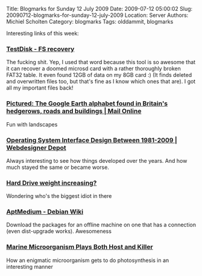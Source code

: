 Title: Blogmarks for Sunday 12 July 2009
Date: 2009-07-12 05:00:02
Slug: 20090712-blogmarks-for-sunday-12-july-2009
Location: Server
Authors: Michiel Scholten
Category: blogmarks
Tags: olddammit, blogmarks

<p>Interesting links of this week:</p>
<h3><a href="http://www.cgsecurity.org/wiki/TestDisk">TestDisk - FS recovery</a></h3>
<p>The fucking shit. Yep, I used that word because this tool is so awesome that it can recover a doomed microsd card with a rather thoroughly broken FAT32 table. It even found 12GB of data on my 8GB card :) (It finds deleted and overwritten files too, but that's fine as I know which ones that are). I got all my important files back!</p>
<h3><a href="http://www.dailymail.co.uk/news/article-1197898/Pictured-The-Google-Earth-alphabet-Britains-hedgerows-roads-buildings.html?ITO=1490">Pictured: The Google Earth alphabet found in Britain's hedgerows, roads and buildings | Mail Online</a></h3>
<p>Fun with landscapes</p>
<h3><a href="http://www.webdesignerdepot.com/2009/03/operating-system-interface-design-between-1981-2009/">Operating System Interface Design Between 1981-2009 | Webdesigner Depot</a></h3>
<p>Always interesting to see how things developed over the years. And how much stayed the same or became worse.</p>
<h3><a href="http://social.answers.microsoft.com/Forums/en-US/vistahardware/thread/720108ee-0a9c-4090-b62d-bbd5cb1a7605">Hard Drive weight increasing?</a></h3>
<p>Wondering who's the biggest idiot in there</p>
<h3><a href="http://wiki.debian.org/AptMedium">AptMedium - Debian Wiki</a></h3>
<p>Download the packages for an offline machine on one that has a connection (even dist-upgrade works). Awesomeness</p>
<h3><a href="http://www.scientificamerican.com/article.cfm?id=marine-microorganism-play">Marine Microorganism Plays Both Host and Killer</a></h3>
<p>How an enigmatic microorganism gets to do photosynthesis in an interesting manner</p>
